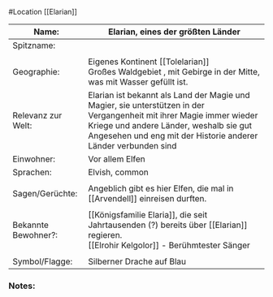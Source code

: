 #Location [[Elarian]]

| Name:               | Elarian, eines der größten Länder                                                                                                                                                                                                |
| ------------------- | -------------------------------------------------------------------------------------------------------------------------------------------------------------------------------------------------------------------------------- |
| Spitzname:          |                                                                                                                                                                                                                                  |
|                     |                                                                                                                                                                                                                                  |
| Geographie:         | Eigenes Kontinent [[Tolelarian]]<br>Großes Waldgebiet , mit Gebirge in der Mitte, was mit Wasser gefüllt ist.                                                                                                                    |
| Relevanz zur Welt:  | Elarian ist bekannt als Land der Magie und Magier, sie unterstützen in der Vergangenheit mit ihrer Magie immer wieder Kriege und andere Länder, weshalb sie gut Angesehen und eng mit der Historie anderer Länder verbunden sind |
| Einwohner:          | Vor allem Elfen                                                                                                                                                                                                                  |
| Sprachen:           | Elvish, common                                                                                                                                                                                                                   |
|                     |                                                                                                                                                                                                                                  |
| Sagen/Gerüchte:     | Angeblich gibt es hier Elfen, die mal in [[Arvendell]] einreisen durften.                                                                                                                                                        |
|                     |                                                                                                                                                                                                                                  |
| Bekannte Bewohner?: | [[Königsfamilie  Elaria]], die seit Jahrtausenden (?) bereits über [[Elarian]] regieren.<br>[[Elrohir Kelgolor]] - Berühmtester Sänger                                                                                           |
|                     |                                                                                                                                                                                                                                  |
| Symbol/Flagge:      | Silberner Drache auf Blau                                                                                                                                                                                                        |

### Notes:

